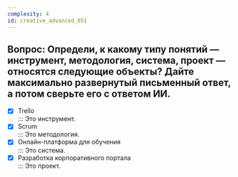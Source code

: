 ```yaml
---
complexity: 4
id: creative_advanced_051
---
```

## Вопрос: Определи, к какому типу понятий — инструмент, методология, система, проект — относятся следующие объекты? Дайте максимально развернутый письменный ответ, а потом сверьте его с ответом ИИ.

- [x] Trello  
  ::: Это инструмент.  
- [x] Scrum  
  ::: Это методология.  
- [x] Онлайн-платформа для обучения  
  ::: Это система.  
- [x] Разработка корпоративного портала  
  ::: Это проект. 

